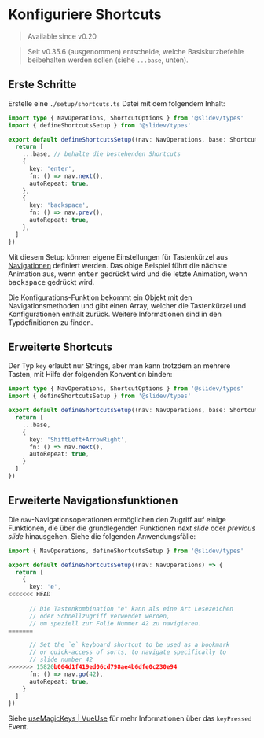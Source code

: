 # Konfiguriere Shortcuts

> Available since v0.20

> Seit v0.35.6 (ausgenommen) entscheide, welche Basiskurzbefehle beibehalten werden sollen (siehe `...base`, unten).


<Environment type="client" />

## Erste Schritte

Erstelle eine `./setup/shortcuts.ts` Datei mit dem folgendem Inhalt:

```ts
import type { NavOperations, ShortcutOptions } from '@slidev/types'
import { defineShortcutsSetup } from '@slidev/types'

export default defineShortcutsSetup((nav: NavOperations, base: ShortcutOptions[]) => {
  return [
    ...base, // behalte die bestehenden Shortcuts
    {
      key: 'enter',
      fn: () => nav.next(),
      autoRepeat: true,
    },
    {
      key: 'backspace',
      fn: () => nav.prev(),
      autoRepeat: true,
    },
  ]
})
```

Mit diesem Setup können eigene Einstellungen für Tastenkürzel aus [Navigationen](/guide/navigation#navigation-bar) definiert werden. Das obige Beispiel führt die nächste Animation aus, wenn <kbd>enter</kbd> gedrückt wird und die letzte Animation, wenn <kbd>backspace</kbd> gedrückt wird.

Die Konfigurations-Funktion bekommt ein Objekt mit den Navigationsmethoden und gibt einen Array, welcher die Tastenkürzel und Konfigurationen enthält zurück. Weitere Informationen sind in den Typdefinitionen zu finden.

## Erweiterte Shortcuts

Der Typ `key` erlaubt nur Strings, aber man kann trotzdem an mehrere Tasten, mit Hilfe der folgenden Konvention binden:

```ts
import type { NavOperations, ShortcutOptions } from '@slidev/types'
import { defineShortcutsSetup } from '@slidev/types'

export default defineShortcutsSetup((nav: NavOperations, base: ShortcutOptions[]) => {
  return [
    ...base,
    {
      key: 'ShiftLeft+ArrowRight',
      fn: () => nav.next(),
      autoRepeat: true,
    }
  ]
})
```

## Erweiterte Navigationsfunktionen

Die `nav`-Navigationsoperationen ermöglichen den Zugriff auf einige Funktionen, die über die grundlegenden Funktionen _next slide_ oder _previous slide_ hinausgehen. Siehe die folgenden Anwendungsfälle:


```ts
import { NavOperations, defineShortcutsSetup } from '@slidev/types'

export default defineShortcutsSetup((nav: NavOperations) => {
  return [
    {
      key: 'e',
<<<<<<< HEAD
      
      // Die Tastenkombination "e" kann als eine Art Lesezeichen
      // oder Schnellzugriff verwendet werden, 
      // um speziell zur Folie Nummer 42 zu navigieren.
=======

      // Set the `e` keyboard shortcut to be used as a bookmark
      // or quick-access of sorts, to navigate specifically to
      // slide number 42
>>>>>>> 15820b064d1f419ed06cd798ae4b6dfe0c230e94
      fn: () => nav.go(42),
      autoRepeat: true,
    }
  ]
})
```

Siehe [useMagicKeys | VueUse](https://vueuse.org/core/useMagicKeys/) für mehr Informationen über das `keyPressed` Event.